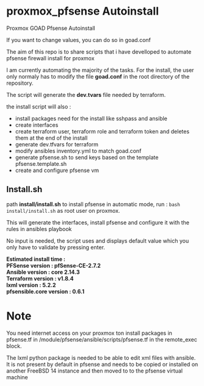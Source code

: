 # proxmox_pfsense Autoinstall
Proxmox GOAD Pfsense Autoinstall

If you want to change values, you can do so in goad.conf

The aim of this repo is to share scripts that i have develloped to automate pfsense firewall install for proxmox

I am currently automating the majority of the tasks. For the install, the user only normaly has to modify the file **goad.conf** in the root directory of the repository.

The script will generate the **dev.tvars** file needed by terraform.

the install script will also : 
- install packages need for the install like sshpass and ansible
- create interfaces
- create terraform user, terraform role and terraform token and deletes them at the end of the install
- generate dev.tfvars for terraform
- modify ansibles inventory.yml to match goad.conf
- generate pfsense.sh to send keys based on the template pfsense.template.sh
- create and configure pfsense vm

## Install.sh
path **install/install.sh**
to install pfsense in automatic mode, run : ```bash install/install.sh``` as root user on proxmox. 

This will generate the interfaces, install pfsense and configure it with the rules in ansibles playbook

No input is needed, the script uses and displays default value which you only have to validate by pressing enter.


**Estimated install time : \
PFSense version : pfSense-CE-2.7.2 \
Ansible version : core 2.14.3 \
Terraform version : v1.8.4 \
lxml version : 5.2.2 \
pfsensible.core version : 0.6.1**


# Note
You need internet access on your proxmox ton install packages in pfsense.tf in /module/pfsense/ansible/scripts/pfsense.tf in the remote_exec block.

The lxml python package is needed to be able to edit xml files with ansible. It is not present by default in pfsense and needs to be copied or installed on another FreeBSD 14 instance and then moved to to the pfsense virtual machine
